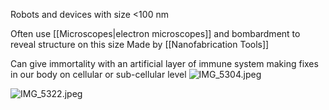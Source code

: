 Robots and devices with size <100 nm

Often use [[Microscopes|electron microscopes]] and bombardment to reveal structure on this size
Made by [[Nanofabrication Tools]]

Can give immortality with an artificial layer of immune system making fixes in our body on cellular or sub-cellular level
![IMG_5304.jpeg](img_5304.jpeg)

![IMG_5322.jpeg](img_5322.jpeg)
